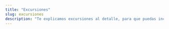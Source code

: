 ```yaml
---
title: "Excursiones"
slug: excursiones
description: "Te explicamos excursiones al detalle, para que puedas incluírlas en tu viaje.."
---
```



